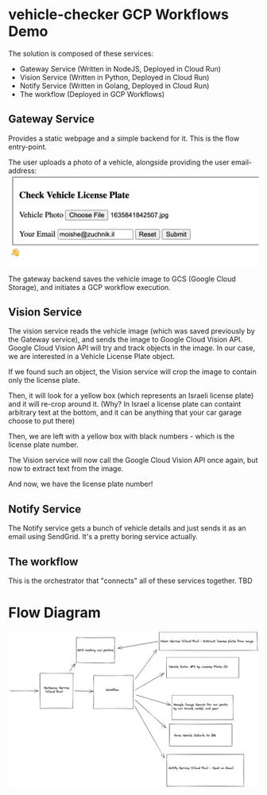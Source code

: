 # vehicle-checker GCP Workflows Demo

The solution is composed of these services:

* Gateway Service (Written in NodeJS, Deployed in Cloud Run)
* Vision Service (Written in Python, Deployed in Cloud Run)
* Notify Service (Written in Golang, Deployed in Cloud Run)
* The workflow (Deployed in GCP Workflows)

## Gateway Service
Provides a static webpage and a simple backend for it. This is the flow entry-point.

The user uploads a photo of a vehicle, alongside providing the user email-address:
![](docs/form.png)

The gateway backend saves the vehicle image to GCS (Google Cloud Storage), and initiates a GCP workflow execution.

## Vision Service
The vision service reads the vehicle image (which was saved previously by the Gateway service), and sends the image to Google Cloud Vision API. 
Google Cloud Vision API will try and track objects in the image. In our case, we are interested in a Vehicle License Plate object.

If we found such an object, the Vision service will crop the image to contain only the license plate.

Then, it will look for a yellow box (which represents an Israeli license plate) and it will re-crop around it.
(Why? In Israel a license plate can containt arbitrary text at the bottom, and it can be anything that your car garage choose to put there)

Then, we are left with a yellow box with black numbers - which is the license plate number.

The Vision service will now call the Google Cloud Vision API once again, but now to extract text from the image.

And now, we have the license plate number!

## Notify Service
The Notify service gets a bunch of vehicle details and just sends it as an email using SendGrid. It's a pretty boring service actually.

## The workflow
This is the orchestrator that "connects" all of these services together. TBD

# Flow Diagram
![Diagram](docs/diagram.png)
